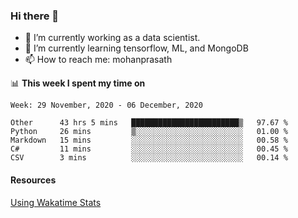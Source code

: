 ### Hi there 👋

- 🔭 I’m currently working as a data scientist.
- 🌱 I’m currently learning tensorflow, ML, and MongoDB
- 📫 How to reach me: mohanprasath

📊 **This week I spent my time on**
<!--START_SECTION:waka-->
```text
Week: 29 November, 2020 - 06 December, 2020

Other      43 hrs 5 mins   ████████████████████████▒   97.67 % 
Python     26 mins         ▒░░░░░░░░░░░░░░░░░░░░░░░░   01.00 % 
Markdown   15 mins         ░░░░░░░░░░░░░░░░░░░░░░░░░   00.58 % 
C#         11 mins         ░░░░░░░░░░░░░░░░░░░░░░░░░   00.45 % 
CSV        3 mins          ░░░░░░░░░░░░░░░░░░░░░░░░░   00.14 % 
```
<!--END_SECTION:waka-->

#### Resources
[Using Wakatime Stats](https://github.com/marketplace/actions/waka-readme)
